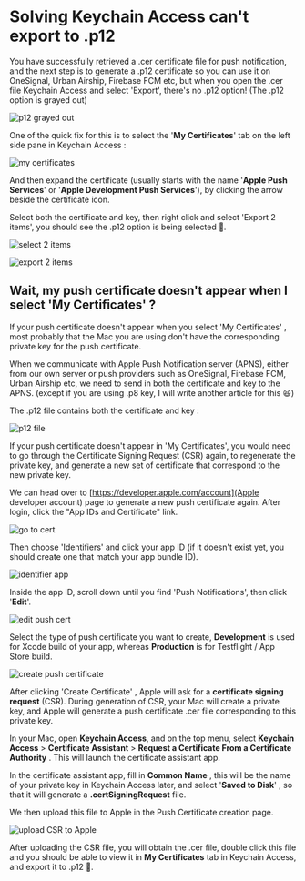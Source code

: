 # Solving Keychain Access can't export to .p12

You have successfully retrieved a .cer certificate file for push notification, and the next step is to generate a .p12 certificate so you can use it on OneSignal, Urban Airship, Firebase FCM etc, but when you open the .cer file Keychain Access and select 'Export', there's no .p12 option! (The .p12 option is grayed out)



![p12 grayed out](https://iosimage.s3.amazonaws.com/2019/57-keychain-export-p12/p12_grayed.png)



One of the quick fix for this is to select the '**My Certificates**' tab on the left side pane in Keychain Access :

![my certificates](https://iosimage.s3.amazonaws.com/2019/57-keychain-export-p12/my_certs.png)



And then expand the certificate (usually starts with the name '**Apple Push Services**' or '**Apple Development Push Services**'),  by clicking the arrow beside the certificate icon. 



Select both the certificate and key, then right click and select 'Export 2 items', you should see the .p12 option is being selected 🙌.

![select 2 items](https://iosimage.s3.amazonaws.com/2019/57-keychain-export-p12/select2.png)



![export 2 items](https://iosimage.s3.amazonaws.com/2019/57-keychain-export-p12/export2.png)



## Wait, my push certificate doesn't appear when I select 'My Certificates' ?

If your push certificate doesn't appear when you select 'My Certificates' , most probably that the Mac you are using don't have the corresponding private key for the push certificate.



When we communicate with Apple Push Notification server (APNS), either from our own server or push providers such as OneSignal, Firebase FCM, Urban Airship etc, we need to send in both the certificate and key to the APNS. (except if you are using .p8 key, I will write another article for this 😆)



The .p12 file contains both the certificate and key :

![p12 file](https://iosimage.s3.amazonaws.com/2019/57-keychain-export-p12/p12.png)



If your push certificate doesn't appear in 'My Certificates', you would need to go through the Certificate Signing Request (CSR) again, to regenerate the private key, and generate a new set of certificate that correspond to the new private key.



We can head over to [https://developer.apple.com/account](Apple developer account) page to generate a new push certificate again. After login, click the "App IDs and Certificate" link.



![go to cert](https://iosimage.s3.amazonaws.com/2019/57-keychain-export-p12/goToCertIden.png)



Then choose 'Identifiers' and click your app ID (if it doesn't exist yet, you should create one that match your app bundle ID).

![identifier app](https://iosimage.s3.amazonaws.com/2019/57-keychain-export-p12/identifierApp.png)



Inside the app ID, scroll down until you find 'Push Notifications', then click '**Edit**'.

![edit push cert](https://iosimage.s3.amazonaws.com/2019/57-keychain-export-p12/editPushCert.png)



Select the type of push certificate you want to create, **Development** is used for Xcode build of your app, whereas **Production** is for Testflight / App Store build.



![create push certificate](https://iosimage.s3.amazonaws.com/2019/57-keychain-export-p12/createPushCert.png)



After clicking 'Create Certificate' , Apple will ask for a **certificate signing request** (CSR). During generation of CSR, your Mac will create a private key, and Apple will generate a push certificate .cer file corresponding to this private key.



In your Mac, open **Keychain Access**, and on the top menu, select **Keychain Access** > **Certificate Assistant** > **Request a Certificate From a Certificate Authority** . This will launch the certificate assistant app.



In the certificate assistant app, fill in  **Common Name** , this will be the name of your private key in Keychain Access later, and select '**Saved to Disk**' , so that it will generate a **.certSigningRequest** file.



We then upload this file to Apple in the Push Certificate creation page.

![upload CSR to Apple](https://iosimage.s3.amazonaws.com/2019/57-keychain-export-p12/createCSR.png)



After uploading the CSR file, you will obtain the .cer file, double click this file and you should be able to view it in **My Certificates** tab in Keychain Access, and export it to .p12 🙌.



























